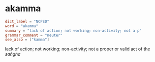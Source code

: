 # akamma

``` toml
dict_label = "NCPED"
word = "akamma"
summary = "lack of action; not working; non-activity; not a p"
grammar_comment = "neuter"
see_also = ["kamma"]
```

lack of action; not working; non\-activity; not a proper or valid act of the *saṅgha*

